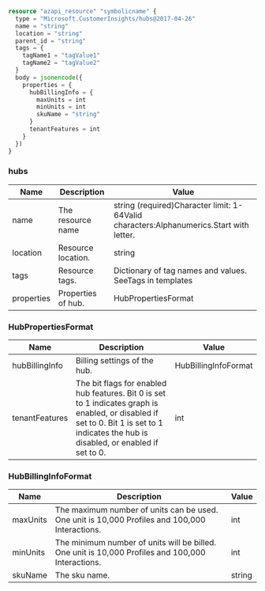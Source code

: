 ```terraform
resource "azapi_resource" "symbolicname" {
  type = "Microsoft.CustomerInsights/hubs@2017-04-26"
  name = "string"
  location = "string"
  parent_id = "string"
  tags = {
    tagName1 = "tagValue1"
    tagName2 = "tagValue2"
  }
  body = jsonencode({
    properties = {
      hubBillingInfo = {
        maxUnits = int
        minUnits = int
        skuName = "string"
      }
      tenantFeatures = int
    }
  })
}

```

### hubs

| Name | Description | Value |
|-|-|-|
| name | The resource name | string (required)Character limit: 1-64Valid characters:Alphanumerics.Start with letter. |
| location | Resource location. | string |
| tags | Resource tags. | Dictionary of tag names and values. SeeTags in templates |
| properties | Properties of hub. | HubPropertiesFormat |


### HubPropertiesFormat

| Name | Description | Value |
|-|-|-|
| hubBillingInfo | Billing settings of the hub. | HubBillingInfoFormat |
| tenantFeatures | The bit flags for enabled hub features. Bit 0 is set to 1 indicates graph is enabled, or disabled if set to 0. Bit 1 is set to 1 indicates the hub is disabled, or enabled if set to 0. | int |


### HubBillingInfoFormat

| Name | Description | Value |
|-|-|-|
| maxUnits | The maximum number of units can be used.  One unit is 10,000 Profiles and 100,000 Interactions. | int |
| minUnits | The minimum number of units will be billed. One unit is 10,000 Profiles and 100,000 Interactions. | int |
| skuName | The sku name. | string |


